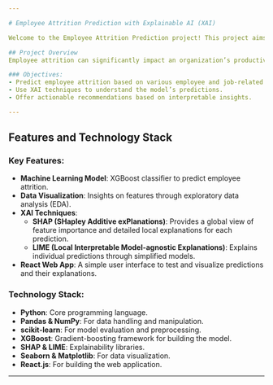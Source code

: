 ```yaml
---

# Employee Attrition Prediction with Explainable AI (XAI)

Welcome to the Employee Attrition Prediction project! This project aims to predict employee turnover using an XGBoost model while leveraging explainable AI techniques such as SHAP and LIME to interpret the model's predictions and offer actionable business insights.

## Project Overview  
Employee attrition can significantly impact an organization’s productivity, finances, and team morale. This project uses machine learning to predict which employees are at risk of leaving, providing actionable insights to improve employee retention. In addition to building a predictive model using XGBoost, we employ Explainable AI (XAI) techniques such as SHAP and LIME to interpret the model’s outputs, ensuring HR decisions are transparent and understandable.

### Objectives:  
- Predict employee attrition based on various employee and job-related features.  
- Use XAI techniques to understand the model’s predictions.  
- Offer actionable recommendations based on interpretable insights.  

---
```


## Features and Technology Stack  

### Key Features:  
- **Machine Learning Model**: XGBoost classifier to predict employee attrition.  
- **Data Visualization**: Insights on features through exploratory data analysis (EDA).  
- **XAI Techniques**:  
  - **SHAP (SHapley Additive exPlanations)**: Provides a global view of feature importance and detailed local explanations for each prediction.  
  - **LIME (Local Interpretable Model-agnostic Explanations)**: Explains individual predictions through simplified models.  
- **React Web App**: A simple user interface to test and visualize predictions and their explanations.  

### Technology Stack:  
- **Python**: Core programming language.  
- **Pandas & NumPy**: For data handling and manipulation.  
- **scikit-learn**: For model evaluation and preprocessing.  
- **XGBoost**: Gradient-boosting framework for building the model.  
- **SHAP & LIME**: Explainability libraries.  
- **Seaborn & Matplotlib**: For data visualization.  
- **React.js**: For building the web application.  

---
